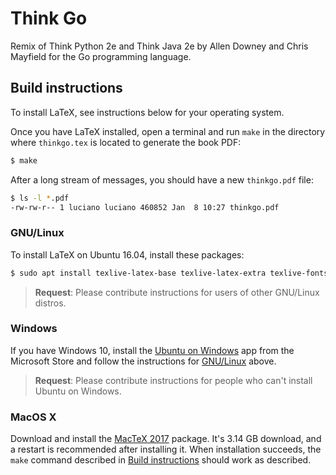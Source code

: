 # Think Go

Remix of Think Python 2e and Think Java 2e by Allen Downey and Chris Mayfield for the Go programming language.

## Build instructions

To install LaTeX, see instructions below for your operating system.

Once you have LaTeX installed, open a terminal and run `make` in the directory where `thinkgo.tex` is located to generate the book PDF:

```bash
$ make
``` 
After a long stream of messages, you should have a new `thinkgo.pdf` file:

```bash
$ ls -l *.pdf
-rw-rw-r-- 1 luciano luciano 460852 Jan  8 10:27 thinkgo.pdf
```

### GNU/Linux

To install LaTeX on Ubuntu 16.04, install these packages:

```bash
$ sudo apt install texlive-latex-base texlive-latex-extra texlive-fonts-recommended
```

> **Request**: Please contribute instructions for users of other GNU/Linux distros.


### Windows

If you have Windows 10, install the [Ubuntu on Windows](https://www.microsoft.com/pt-br/store/p/ubuntu/9nblggh4msv6) app from the Microsoft Store and follow the instructions for [GNU/Linux](#GNU/Linux) above.

> **Request**: Please contribute instructions for people who can't install Ubuntu on Windows.


### MacOS X

Download and install the [MacTeX 2017](http://tug.org/mactex/mactex-download.html) package. It's 3.14 GB download, and a restart is recommended after installing it. When installation succeeds, the `make` command described in [Build instructions](#Build_instructions) should work as described.

